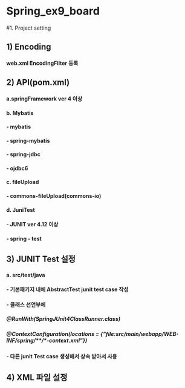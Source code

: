 # Spring_ex9_board
 
#1. Project setting
## 1) Encoding
####  web.xml EncodingFilter 등록
## 2) API(pom.xml)
#### a.springFramework ver 4 이상
#### b. Mybatis
####   - mybatis
####   - spring-mybatis
####   - spring-jdbc
####   - ojdbc6 
#### c. fileUpload
####   - commons-fileUpload(commons-io)
#### d. JuniTest
####   - JUNIT ver 4.12 이상
####   - spring - test 
## 3) JUNIT Test 설정
#### a. src/test/java
####    - 기본패키지 내에 AbstractTest junit test case 작성
####    - 클래스 선언부에
#####        @RunWith(SpringJUnit4ClassRunner.class)
#####        @ContextConfiguration(locations = {"file:src/main/webapp/WEB-INF/spring/**/*-context.xml"})  
####    - 다른 junit Test case 생성해서 상속 받아서 사용 
## 4) XML 파일 설정































